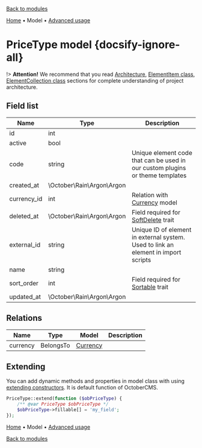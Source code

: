 [Back to modules](modules/home.md)

[Home](modules/price-type/home.md)
• Model
• [Advanced usage](modules/price-type/advanced-usage/home.md)

# PriceType model {docsify-ignore-all}

!> **Attention!**  We recommend that you read [Architecture](architecture/architecture), [ElementItem class](architecture/item-class/item-class.md),
[ElementCollection class](architecture/collection-class/collection-class.md) sections for complete understanding of  project architecture.

## Field list

|  Name | Type | Description |
|-------|------|--------|
|id|int|
|active|bool|
|code|string|Unique element code that can be used in our custom plugins or theme templates|
|created_at|\October\Rain\Argon\Argon|
|currency_id|int|Relation with [Currency](modules/currency/model/model.md) model|
|deleted_at|\October\Rain\Argon\Argon|Field required for [SoftDelete](https://octobercms.com/docs/database/traits#soft-deleting) trait|
|external_id|string|Unique ID of element in external system. Used to link an element in import scripts|
|name|string|
|sort_order|int|Field required for [Sortable](https://octobercms.com/docs/database/traits#sortable) trait|
|updated_at|\October\Rain\Argon\Argon|

## Relations

|Name|Type|Model|Description|
|-----|-----|-----|-----|
|currency|BelongsTo|[Currency](modules/currency/model/model.md)|

## Extending

You can add dynamic methods and properties in model class with using [extending constructors](http://octobercms.com/docs/services/behaviors#constructor-extension).
It is default function of OctoberCMS.

```php
PriceType::extend(function ($obPriceType) {
    /** @var PriceType $obPriceType */
    $obPriceType->fillable[] = 'my_field';
});
```

[Home](modules/price-type/home.md)
• Model
• [Advanced usage](modules/price-type/advanced-usage/home.md)

[Back to modules](modules/home.md)
